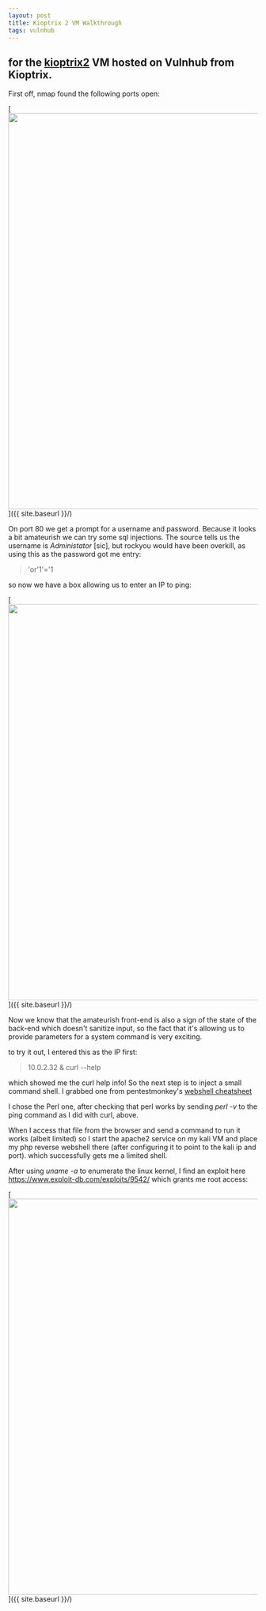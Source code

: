 ```yaml
---
layout: post
title: Kioptrix 2 VM Walkthrough
tags: vulnhub
---
```


## for the [kioptrix2](https://www.vulnhub.com/entry/kioptrix-level-11-2,23/) VM hosted on Vulnhub from Kioptrix.



First off, nmap found the following ports open:

[<img src="{{ site.baseurl }}/images/kioptrix2/1.png"
 style="width: 800px;"/>]({{ site.baseurl }}/)

On port 80 we get a prompt for a username and password. Because it looks a bit amateurish we can try some sql injections. The source tells us the username is *Administator* [sic], but rockyou would have been overkill, as using this as the password got me entry:

>'or'1'='1

so now we have a box allowing us to enter an IP to ping:

[<img src="{{ site.baseurl }}/images/kioptrix2/2.png"
 style="width: 800px;"/>]({{ site.baseurl }}/)

 Now we know that the amateurish front-end is also a sign of the state of the back-end which doesn't sanitize input, so the fact that it's allowing us to provide parameters for a system command is very exciting.

 to try it out, I entered this as the IP first:

 >10.0.2.32 & curl --help

 which showed me the curl help info! So the next step is to inject a small command shell. I grabbed one from pentestmonkey's [webshell cheatsheet](http://pentestmonkey.net/cheat-sheet/shells/reverse-shell-cheat-sheet)

 I chose the Perl one, after checking that perl works by sending *perl -v* to the ping command as I did with curl, above.

 When I access that file from the browser and send a command to run it works (albeit limited) so I start the apache2 service on my kali VM and place my php reverse webshell there (after configuring it to point to the kali ip and port). which successfully gets me a limited shell.

After using *uname -a* to enumerate the linux kernel, I find an exploit here https://www.exploit-db.com/exploits/9542/ which grants me root access:

[<img src="{{ site.baseurl }}/images/kioptrix2/3.png"
 style="width: 800px;"/>]({{ site.baseurl }}/)

